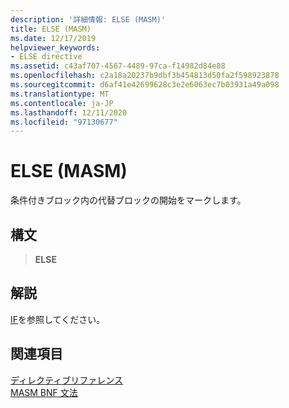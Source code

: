 ```yaml
---
description: '詳細情報: ELSE (MASM)'
title: ELSE (MASM)
ms.date: 12/17/2019
helpviewer_keywords:
- ELSE directive
ms.assetid: c43af707-4567-4489-97ca-f14982d84e88
ms.openlocfilehash: c2a18a20237b9dbf3b454813d50fa2f598923878
ms.sourcegitcommit: d6af41e42699628c3e2e6063ec7b03931a49a098
ms.translationtype: MT
ms.contentlocale: ja-JP
ms.lasthandoff: 12/11/2020
ms.locfileid: "97130677"
---
```

# <a name="else-masm"></a>ELSE (MASM)

条件付きブロック内の代替ブロックの開始をマークします。

## <a name="syntax"></a>構文

> **ELSE**

## <a name="remarks"></a>解説

[IF](if-masm.md)を参照してください。

## <a name="see-also"></a>関連項目

[ディレクティブリファレンス](directives-reference.md)\
[MASM BNF 文法](masm-bnf-grammar.md)
